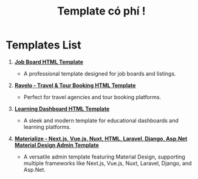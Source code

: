 ﻿---
title: Template có phí !
categories: [js]
image: assets/img/template_1.png
language: .net core with vue js
description : VueJ with ASP.NET Razor could be great
tags: [Template,Layout]
---

# Templates List

1. **[Job Board HTML Template](https://themeforest.net/item/job-board-html-template/38681133)**
   - A professional template designed for job boards and listings.

2. **[Ravelo - Travel & Tour Booking HTML Template](https://themeforest.net/item/ravelo-travel-tour-booking-html-template/53995692)**
   - Perfect for travel agencies and tour booking platforms.

3. **[Learning Dashboard HTML Template](https://themeforest.net/item/edmate-learning-dashboard-html-template/53959588)**
   - A sleek and modern template for educational dashboards and learning platforms.

4. **[Materialize - Next.js, Vue.js, Nuxt, HTML, Laravel, Django, Asp.Net Material Design Admin Template](https://themeforest.net/item/materialize-material-design-admin-template/11446068)**
   - A versatile admin template featuring Material Design, supporting multiple frameworks like Next.js, Vue.js, Nuxt, Laravel, Django, and Asp.Net.

